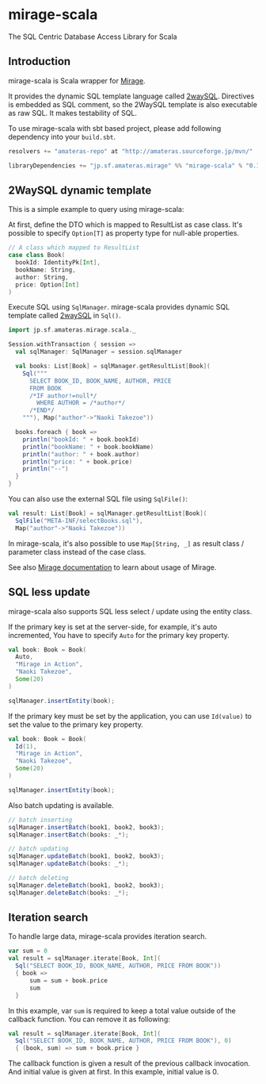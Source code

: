 mirage-scala
============

The SQL Centric Database Access Library for Scala

## Introduction

mirage-scala is Scala wrapper for [Mirage](https://github.com/takezoe/mirage).

It provides the dynamic SQL template language called [2waySQL](http://amateras.sourceforge.jp/site/mirage/2waysql.html). Directives is embedded as SQL comment, so the 2WaySQL template is also executable as raw SQL. It makes testability of SQL.

To use mirage-scala with sbt based project, please add following dependency into your `build.sbt`.

```scala
resolvers += "amateras-repo" at "http://amateras.sourceforge.jp/mvn/"

libraryDependencies += "jp.sf.amateras.mirage" %% "mirage-scala" % "0.1.0"
```

## 2WaySQL dynamic template

This is a simple example to query using mirage-scala:

At first, define the DTO which is mapped to ResultList as case class. It's possible to specify `Option[T]` as property type for null-able properties.

```scala
// A class which mapped to ResultList
case class Book(
  bookId: IdentityPk[Int],
  bookName: String,
  author: String,
  price: Option[Int]
)
```

Execute SQL using `SqlManager`. mirage-scala provides dynamic SQL template called [2waySQL](http://amateras.sourceforge.jp/site/mirage/2waysql.html) in `Sql()`.

```scala
import jp.sf.amateras.mirage.scala._

Session.withTransaction { session =>
  val sqlManager: SqlManager = session.sqlManager

  val books: List[Book] = sqlManager.getResultList[Book](
    Sql("""
      SELECT BOOK_ID, BOOK_NAME, AUTHOR, PRICE
      FROM BOOK
      /*IF author!=null*/
        WHERE AUTHOR = /*author*/
      /*END*/
    """), Map("author"->"Naoki Takezoe"))

  books.foreach { book =>
    println("bookId: " + book.bookId)
    println("bookName: " + book.bookName)
    println("author: " + book.author)
    println("price: " + book.price)
    println("--")
  }
}
```

You can also use the external SQL file using `SqlFile()`:

```scala
val result: List[Book] = sqlManager.getResultList[Book](
  SqlFile("META-INF/selectBooks.sql"),
  Map("author"->"Naoki Takezoe"))
```

In mirage-scala, it's also possible to use `Map[String, _]` as result class / parameter class instead of the case class.

See also [Mirage documentation](http://amateras.sourceforge.jp/site/mirage/welcome.html) to learn about usage of Mirage.

## SQL less update

mirage-scala also supports SQL less select / update using the entity class.

If the primary key is set at the server-side, for example, it's auto incremented, You have to specify `Auto` for the primary key property.

```scala
val book: Book = Book(
  Auto,
  "Mirage in Action",
  "Naoki Takezoe",
  Some(20)
)

sqlManager.insertEntity(book);
```

If the primary key must be set by the application, you can use `Id(value)` to set the value to the primary key property.

```scala
val book: Book = Book(
  Id(1),
  "Mirage in Action",
  "Naoki Takezoe",
  Some(20)
)

sqlManager.insertEntity(book);
```

Also batch updating is available.

```scala
// batch inserting
sqlManager.insertBatch(book1, book2, book3);
sqlManager.insertBatch(books: _*);

// batch updating
sqlManager.updateBatch(book1, book2, book3);
sqlManager.updateBatch(books: _*);

// batch deleting
sqlManager.deleteBatch(book1, book2, book3);
sqlManager.deleteBatch(books: _*);
```

## Iteration search

To handle large data, mirage-scala provides iteration search.

```scala
var sum = 0
val result = sqlManager.iterate[Book, Int](
  Sql("SELECT BOOK_ID, BOOK_NAME, AUTHOR, PRICE FROM BOOK"))
  { book =>
      sum = sum + book.price
      sum
  }
```

In this example, var `sum` is required to keep a total value outside of the callback function. You can remove it as following:

```scala
val result = sqlManager.iterate[Book, Int](
  Sql("SELECT BOOK_ID, BOOK_NAME, AUTHOR, PRICE FROM BOOK"), 0)
  { (book, sum) => sum + book.price }
```

The callback function is given a result of the previous callback invocation. And initial value is given at first. In this example, initial value is 0.
